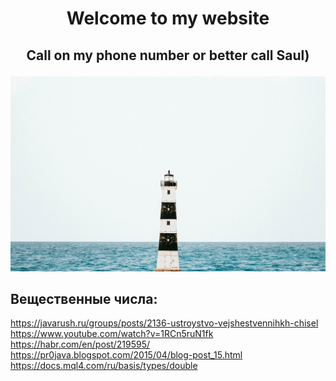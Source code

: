 <h1><p align="center">Welcome to my website</p></h1>
<h2><p align ="center">Call on my phone number or better call Saul)</p></h2>
<img src="photo-of-lighthouse-near-sea.jpg" alt="Background my site">
<h2>Вещественные числа:</h2>

<a>https://javarush.ru/groups/posts/2136-ustroystvo-vejshestvennihkh-chisel</a>
https://www.youtube.com/watch?v=1RCn5ruN1fk
https://habr.com/en/post/219595/
https://pr0java.blogspot.com/2015/04/blog-post_15.html
https://docs.mql4.com/ru/basis/types/double
